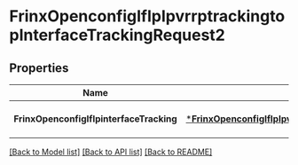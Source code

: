 # FrinxOpenconfigIfIpIpvrrptrackingtopInterfaceTrackingRequest2

## Properties
Name | Type | Description | Notes
------------ | ------------- | ------------- | -------------
**FrinxOpenconfigIfIpinterfaceTracking** | [***FrinxOpenconfigIfIpIpvrrptrackingtopInterfaceTracking**](frinx.openconfig.if.ip.ipvrrptrackingtop.InterfaceTracking.md) |  | [optional] [default to null]

[[Back to Model list]](../README.md#documentation-for-models) [[Back to API list]](../README.md#documentation-for-api-endpoints) [[Back to README]](../README.md)


